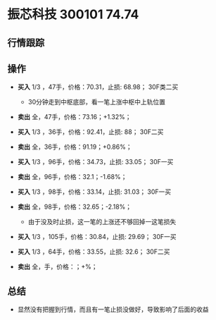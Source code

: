# 振芯科技 300101 74.74

## 行情跟踪
  
## 操作
  - **买入** 1/3 ，47手，价格：70.31，止损: 68.98； 30F类二买
    - 30分钟走到中枢底部，看一笔上涨中枢中上轨位置
  - **卖出** 全，47手，价格：73.16；+1.32%；

  - **买入** 1/3 ，36手，价格：92.41，止损: 88； 30F二买
  - **卖出** 全，36手，价格：91.19；+0.86%；

  - **买入** 1/3 ，96手，价格：34.73，止损: 33.05； 30F一买
  - **卖出** 全，96手，价格：32.1；-1.68%；

  - **买入** 1/3 ，98手，价格：33.14，止损: 31.03； 30F一买
  - **卖出** 全，98手，价格：32.65；-2.18%；
    - 由于没及时止损，这一笔的上涨还不够回掉一这笔损失

  - **买入** 1/3 ，105手，价格：30.84，止损: 29.69； 30F一买
  - **买入** 1/3 ，64手，价格：33.55，止损: 32.6； 30F二买
  - **卖出** 全，手，价格：；+%；

## 总结
  - 显然没有把握到行情，而且有一笔止损没做好，导致影响了后面的收益
